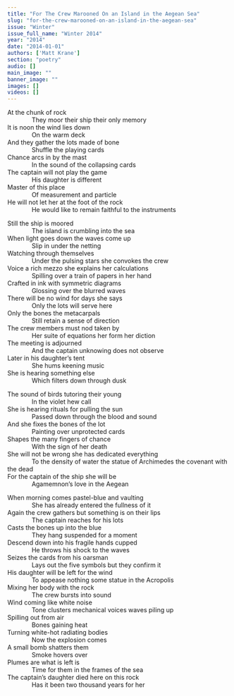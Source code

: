 ```yaml
---
title: "For The Crew Marooned On an Island in the Aegean Sea"
slug: "for-the-crew-marooned-on-an-island-in-the-aegean-sea"
issue: "Winter"
issue_full_name: "Winter 2014"
year: "2014"
date: "2014-01-01"
authors: ['Matt Krane']
section: "poetry"
audio: []
main_image: ""
banner_image: ""
images: []
videos: []
---
```

At the chunk of rock  
               They moor their ship their only memory  
 It is noon the wind lies down  
               On the warm deck  
 And they gather the lots made of bone  
               Shuffle the playing cards  
 Chance arcs in by the mast  
               In the sound of the collapsing cards  
 The captain will not play the game  
               His daughter is different  
 Master of this place  
               Of measurement and particle  
 He will not let her at the foot of the rock  
               He would like to remain faithful to the instruments  
   
 Still the ship is moored  
               The island is crumbling into the sea  
 When light goes down the waves come up  
               Slip in under the netting  
 Watching through themselves  
               Under the pulsing stars she convokes the crew  
 Voice a rich mezzo she explains her calculations  
               Spilling over a train of papers in her hand  
 Crafted in ink with symmetric diagrams  
               Glossing over the blurred waves  
 There will be no wind for days she says  
               Only the lots will serve here  
 Only the bones the metacarpals  
               Still retain a sense of direction  
 The crew members must nod taken by  
               Her suite of equations her form her diction  
 The meeting is adjourned  
               And the captain unknowing does not observe  
 Later in his daughter’s tent  
               She hums keening music  
 She is hearing something else  
               Which filters down through dusk  
   
 The sound of birds tutoring their young  
               In the violet hew call  
 She is hearing rituals for pulling the sun  
               Passed down through the blood and sound  
 And she fixes the bones of the lot  
               Painting over unprotected cards  
 Shapes the many fingers of chance  
               With the sign of her death  
 She will not be wrong she has dedicated everything  
               To the density of water the statue of Archimedes the covenant with the dead  
 For the captain of the ship she will be  
               Agamemnon’s love in the Aegean  
   
 When morning comes pastel-blue and vaulting  
               She has already entered the fullness of it  
 Again the crew gathers but something is on their lips  
               The captain reaches for his lots  
 Casts the bones up into the blue  
               They hang suspended for a moment  
 Descend down into his fragile hands cupped  
               He throws his shock to the waves  
 Seizes the cards from his oarsman  
               Lays out the five symbols but they confirm it  
 His daughter will be left for the wind  
               To appease nothing some statue in the Acropolis  
 Mixing her body with the rock  
               The crew bursts into sound  
 Wind coming like white noise  
               Tone clusters mechanical voices waves piling up  
 Spilling out from air  
               Bones gaining heat  
 Turning white-hot radiating bodies  
               Now the explosion comes  
 A small bomb shatters them  
               Smoke hovers over  
 Plumes are what is left is  
               Time for them in the frames of the sea  
 The captain’s daughter died here on this rock  
               Has it been two thousand years for her

